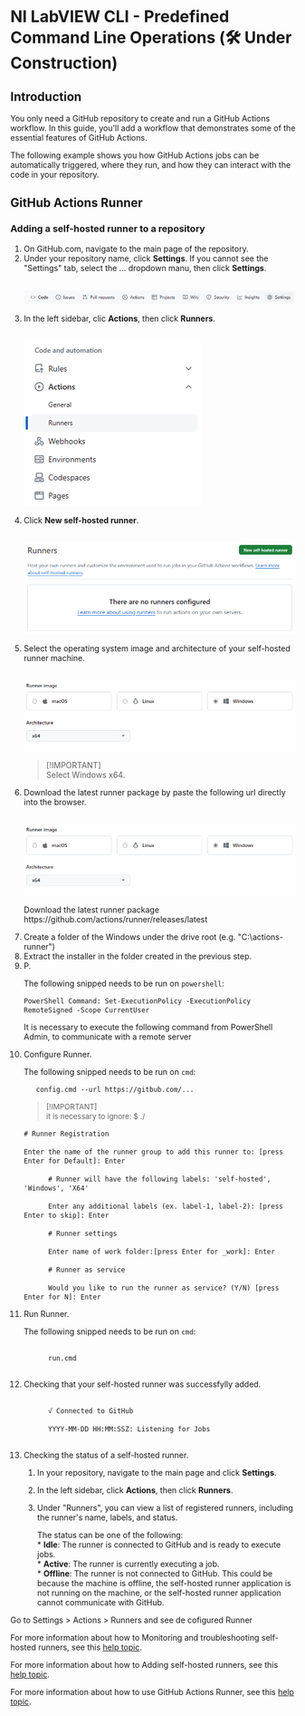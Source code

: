 <h1>NI LabVIEW CLI - Predefined Command Line Operations (🛠️ Under Construction)</h1>

<h2>Introduction</h2>

<p>You only need a GitHub repository to create and run a GitHub Actions workflow. In this guide, you'll add a workflow that demonstrates some of the essential features of GitHub Actions.</p>

<p>The following example shows you how GitHub Actions jobs can be automatically triggered, where they run, and how they can interact with the code in your repository.</p>

<h2>GitHub Actions Runner</h2>

<h3>Adding a self-hosted runner to a repository</h3>

  <ol>
    <!--1.--><li><i class="fa-solid fa-circle-9"></i>On GitHub.com, navigate to the main page of the repository.</li>
    <!--2.--><li>Under your repository name, click <strong>Settings</strong>. If you cannot see the "Settings" tab, select the ... dropdown manu, then click <strong>Settings</strong>.</li></br>
      <p align="center">
        <img src="./images/repository-settings.png">
      </p>
    <!--3.--><li>In the left sidebar, clic <strong>Actions</strong>, then click <strong>Runners</strong>.</li></br>
      <p align="left">
        <img src="./images/actions-runners.png">
      </p>
    <!--4.--><li>Click <strong>New self-hosted runner</strong>.</li></br>
      <p align="center">
        <img src="./images/new-selfhosted-runner.png">
      </p>
    <!--5.--><li>Select the operating system image and architecture of your self-hosted runner machine.</li></br>
      <p align="center">
        <img src="./images/runner-image.png">
      </p>
      <p>
      <blockquote>
        <p>[!IMPORTANT]<br>Select Windows x64.</p>
      </blockquote>
      </p>
    <!--6.--><li>Download the latest runner package by paste the following url directly into the browser.</li></br>
      <p align="center">
        <img src="./images/runner-image.png">
      </p>
      <p>
        Download the latest runner package
        https://github.com/actions/runner/releases/latest
      </p>
    <!--7.--><li>Create a folder of the Windows under the drive root (e.g. "C:\actions-runner")</li>
    <!--8.--><li>Extract the installer in the folder created in the previous step. </li>
    <!--9.--><li>P. </li>
      <p>The following snipped needs to be run on <code>powershell</code>:</p>
      <pre><code class="lang-powershell">PowerShell Command: <span class="hljs-keyword">Set</span>-ExecutionPolicy -ExecutionPolicy RemoteSigned -<span class="hljs-keyword">Scope</span> CurrentUser</code></pre>
      <p>
      It is necessary to execute the following command from PowerShell Admin, to communicate with a remote server
      </p>
    <!--10.--><li>Configure Runner.</li>
      <p></p>
      <p>The following snipped needs to be run on <code>cmd</code>:</p>
      <pre><code class="lang-cmd">   config<span class="hljs-selector-class">.cmd</span> --url https:<span class="hljs-comment">//gitbub.com/...</span></code></pre>
      <p></p>
      <blockquote>
      <p><font size="-1">[!IMPORTANT]<br>it is necessary to ignore: $ ./</font></p>
      </blockquote>
      <p></p>
      <pre><code class="lang-cmd"><span class="hljs-comment"># Runner Registration</span>
      <br>Enter <span class="hljs-keyword">the</span> name <span class="hljs-keyword">of</span> <span class="hljs-keyword">the</span> runner group <span class="hljs-built_in">to</span> <span class="hljs-built_in">add</span> this runner <span class="hljs-built_in">to</span>: [press Enter <span class="hljs-keyword">for</span> Default]: Enter<br>
      <span class="hljs-comment"># Runner will have the following labels: 'self-hosted', 'Windows', 'X64'</span><br>
      Enter <span class="hljs-keyword">any</span> additional labels (ex. label<span class="hljs-number">-1</span>, label<span class="hljs-number">-2</span>): [press Enter <span class="hljs-built_in">to</span> skip]: Enter<br>
      <span class="hljs-comment"># Runner settings</span><br>
      Enter name <span class="hljs-keyword">of</span> work <span class="hljs-built_in">folder</span>:[press Enter <span class="hljs-keyword">for</span> <span class="hljs-title">_work</span>]: Enter<br>
      <span class="hljs-comment"># Runner as service</span><br>
      Would you like <span class="hljs-built_in">to</span> run <span class="hljs-keyword">the</span> runner <span class="hljs-keyword">as</span> service? (Y/N) [press Enter <span class="hljs-keyword">for</span> N]: Enter</code></pre>
      <p></p>
    <!--11.--><li>Run Runner.</li>
      <p>The following snipped needs to be run on <code>cmd</code>:</p>
      <pre><code>
      run.cmd
      </code></pre>
      </p>
    <!--12.--><li>Checking that your self-hosted runner was successfylly added.</li>
      <p>
      <pre><code>
      √ Connected to GitHub</br>
      YYYY-MM-DD HH:MM:SSZ: Listening for Jobs
      </code></pre>
      </p>
    <!--13.--><li>Checking the status of a self-hosted runner.</li>
      <ol>
        <!--13.1.--><li><p>In your repository, navigate to the main page and click <strong>Settings</strong>.</p></li>
        <!--13.2.--><li><p>In the left sidebar, click <strong>Actions</strong>, then click <strong>Runners</strong>.</p></li>
        <!--13.3.--><li><p>Under "Runners", you can view a list of registered runners, including the runner's name, labels, and status.</p></li>
          <p>
          The status can be one of the following:</br>
          * <strong>Idle</strong>: The runner is connected to GitHub and is ready to execute jobs.</br>
          * <strong>Active</strong>: The runner is currently executing a job.</br>
          * <strong>Offline</strong>: The runner is not connected to GitHub. This could be because the machine is offline, the self-hosted runner application is not running on the machine, or the self-hosted runner application cannot communicate with GitHub.</br>
          </p>
      </ol>
    </li>                        
  </ol>



Go to Settings > Actions > Runners and see de cofigured Runner 

For more information about how to Monitoring and troubleshooting self-hosted runners, see this [help topic](https://docs.github.com/en/actions/hosting-your-own-runners/managing-self-hosted-runners/monitoring-and-troubleshooting-self-hosted-runners "Monitoring and troubleshooting self-hosted runners").

For more information about how to Adding self-hosted runners, see this [help topic](https://docs.github.com/en/actions/hosting-your-own-runners/managing-self-hosted-runners/adding-self-hosted-runners "Adding self-hosted runners").

For more information about how to use GitHub Actions Runner, see this [help topic](https://github.com/actions/runner "GitHub Actions Runner").

